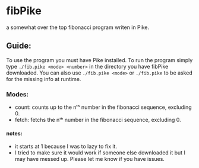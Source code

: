 # fibPike
a somewhat over the top fibonacci program writen in Pike.
## Guide:
To use the program you must have Pike installed. To run the program simply type `./fib.pike <mode> <number>` in the directory you have fibPike downloaded. You can also use `./fib.pike <mode>` or `./fib.pike` to be asked for the missing info at runtime.
### Modes:
- count: counts up to the nᵗʰ number in the fibonacci sequence, excluding 0.
- fetch: fetchs the nᵗʰ number in the fibonacci sequence, excluding 0.
#### notes:
- it starts at 1 because I was to lazy to fix it.
- I tried to make sure it would work if someone else downloaded it but I may have messed up. Please let me know if you have issues.
